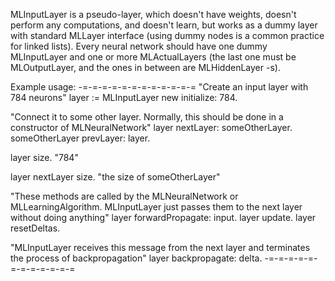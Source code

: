 MLInputLayer is a pseudo-layer, which doesn't have weights, doesn't perform any computations, and doesn't learn, but works as a dummy layer with standard MLLayer interface (using dummy nodes is a common practice for linked lists).
Every neural network should have one dummy MLInputLayer and one or more MLActualLayers (the last one must be MLOutputLayer, and the ones in between are MLHiddenLayer -s).

Example usage:
-=-=-=-=-=-=-=-=-=-=-=-=
"Create an input layer with 784 neurons"
layer := MLInputLayer new initialize: 784.

"Connect it to some other layer. Normally, this should be done in a constructor of MLNeuralNetwork"
layer nextLayer: someOtherLayer.
someOtherLayer prevLayer: layer.

layer size. "784"

layer nextLayer size. "the size of someOtherLayer"

"These methods are called by the MLNeuralNetwork or MLLearningAlgorithm. MLInputLayer just passes them to the next layer without doing anything"
layer forwardPropagate: input.
layer update.
layer resetDeltas.

"MLInputLayer receives this message from the next layer and terminates the process of backpropagation"
layer backpropagate: delta.
-=-=-=-=-=-=-=-=-=-=-=-=